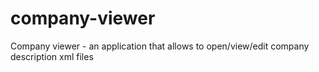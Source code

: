 # company-viewer
Company viewer - an application that allows to open/view/edit company description xml files
